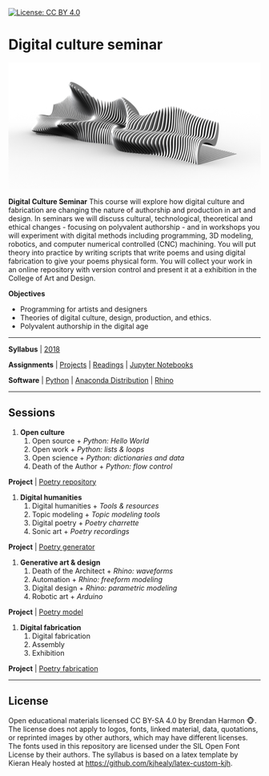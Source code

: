 [![License: CC BY 4.0](https://img.shields.io/badge/License-CC%20BY%204.0-lightgrey.svg)](https://creativecommons.org/licenses/by/4.0/)

# Digital culture seminar

<p align="center"><img src="images/parametric_bench/parametric_bench_1.png"></p>

**Digital Culture Seminar**
This course will explore
how digital culture and fabrication
are changing the nature of authorship
and production in art and design.
In seminars we will discuss
cultural, technological, theoretical and ethical changes -
focusing on polyvalent authorship -
and in workshops you will experiment
with digital methods
including programming, 3D modeling, robotics,
and computer numerical controlled (CNC) machining.
You will put theory into practice
by writing scripts that write poems
and using digital fabrication
to give your poems physical form.
You will collect your work
in an online repository with version control
and present it at a exhibition
in the College of Art and Design.

**Objectives**
* Programming for artists and designers
* Theories of digital culture, design, production, and ethics.
* Polyvalent authorship in the digital age

---

**Syllabus** |
[2018](digital-culture-syllabus-2018.pdf)

**Assignments** | [Projects](projects.md) | [Readings](readings.md) |
[Jupyter Notebooks](https://mybinder.org/v2/gh/baharmon/digital-culture-seminar/master)

**Software** |
[Python](https://www.python.org/) |
[Anaconda Distribution](https://www.anaconda.com/) |
[Rhino](https://www.rhino3d.com/)

---

## Sessions

1. **Open culture**
    1. Open source + *Python: Hello World*
    1. Open work + *Python: lists & loops*
    1. Open science + *Python: dictionaries and data*
    1. Death of the Author + *Python: flow control*

**Project** | [Poetry repository](projects.md#poetry-repository)

1. **Digital humanities**
    1. Digital humanities + *Tools & resources*
    1. Topic modeling + *Topic modeling tools*
    1. Digital poetry + *Poetry charrette*
    1. Sonic art + *Poetry recordings*

**Project** | [Poetry generator](projects.md#poetry-generator)

1. **Generative art & design**
    1. Death of the Architect + *Rhino: waveforms*
    1. Automation + *Rhino: freeform modeling*
    1. Digital design + *Rhino: parametric modeling*
    1. Robotic art + *Arduino*

**Project** | [Poetry model](projects.md#poetry-model)

1. **Digital fabrication**
    1. Digital fabrication
    1. Assembly
    1. Exhibition

**Project** | [Poetry fabrication](projects.md#poetry-fabrication)

---

## License
Open educational materials licensed CC BY-SA 4.0
by Brendan Harmon :monkey_face:.
The license does not apply to logos, fonts, linked material, data, quotations,
or reprinted images by other authors, which may have different licenses.
The fonts used in this repository are licensed under the SIL Open Font License
by their authors. The syllabus is based on a latex template by Kieran Healy
hosted at https://github.com/kjhealy/latex-custom-kjh.
